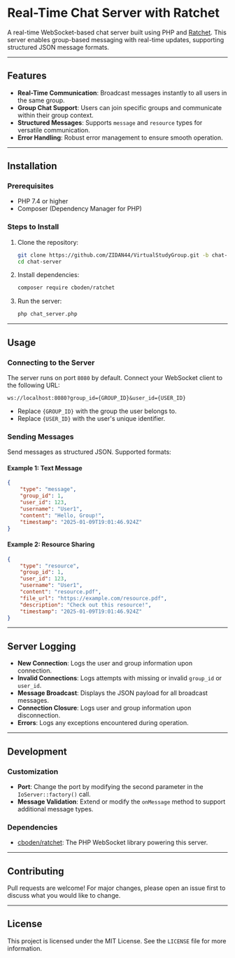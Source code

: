 
# Real-Time Chat Server with Ratchet

A real-time WebSocket-based chat server built using PHP and [Ratchet](http://socketo.me/). This server enables group-based messaging with real-time updates, supporting structured JSON message formats.

---

## Features

- **Real-Time Communication**: Broadcast messages instantly to all users in the same group.
- **Group Chat Support**: Users can join specific groups and communicate within their group context.
- **Structured Messages**: Supports `message` and `resource` types for versatile communication.
- **Error Handling**: Robust error management to ensure smooth operation.

---

## Installation

### Prerequisites
- PHP 7.4 or higher
- Composer (Dependency Manager for PHP)

### Steps to Install
1. Clone the repository:
   ```bash
   git clone https://github.com/ZIDAN44/VirtualStudyGroup.git -b chat-server chat-server
   cd chat-server
   ```

2. Install dependencies:
   ```bash
   composer require cboden/ratchet
   ```

3. Run the server:
   ```bash
   php chat_server.php
   ```

---

## Usage

### Connecting to the Server
The server runs on port `8080` by default. Connect your WebSocket client to the following URL:
```
ws://localhost:8080?group_id={GROUP_ID}&user_id={USER_ID}
```

- Replace `{GROUP_ID}` with the group the user belongs to.
- Replace `{USER_ID}` with the user's unique identifier.

### Sending Messages
Send messages as structured JSON. Supported formats:
#### Example 1: Text Message
```json
{
    "type": "message",
    "group_id": 1,
    "user_id": 123,
    "username": "User1",
    "content": "Hello, Group!",
    "timestamp": "2025-01-09T19:01:46.924Z"
}
```

#### Example 2: Resource Sharing
```json
{
    "type": "resource",
    "group_id": 1,
    "user_id": 123,
    "username": "User1",
    "content": "resource.pdf",
    "file_url": "https://example.com/resource.pdf",
    "description": "Check out this resource!",
    "timestamp": "2025-01-09T19:01:46.924Z"
}
```

---

## Server Logging

- **New Connection**: Logs the user and group information upon connection.
- **Invalid Connections**: Logs attempts with missing or invalid `group_id` or `user_id`.
- **Message Broadcast**: Displays the JSON payload for all broadcast messages.
- **Connection Closure**: Logs user and group information upon disconnection.
- **Errors**: Logs any exceptions encountered during operation.

---

## Development

### Customization
- **Port**: Change the port by modifying the second parameter in the `IoServer::factory()` call.
- **Message Validation**: Extend or modify the `onMessage` method to support additional message types.

### Dependencies
- [cboden/ratchet](https://github.com/ratchetphp/Ratchet): The PHP WebSocket library powering this server.

---

## Contributing
Pull requests are welcome! For major changes, please open an issue first to discuss what you would like to change.

---

## License
This project is licensed under the MIT License. See the `LICENSE` file for more information.
